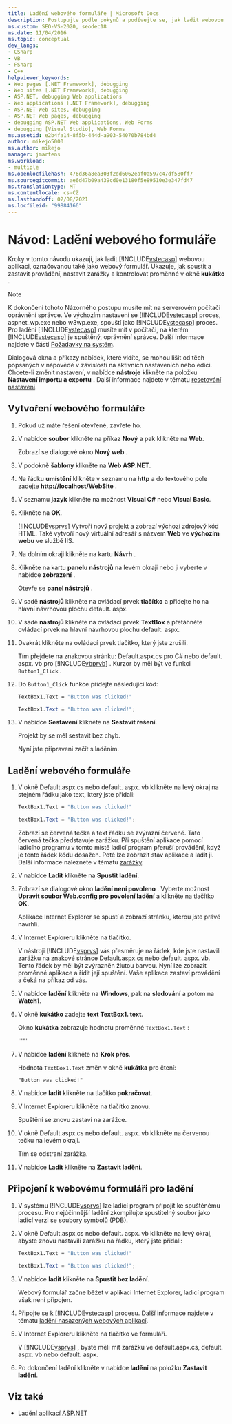 ```yaml
---
title: Ladění webového formuláře | Microsoft Docs
description: Postupujte podle pokynů a podívejte se, jak ladit webovou aplikaci v ASP.NET (webový formulář), včetně postupu nastavení zarážek a kontrola proměnných.
ms.custom: SEO-VS-2020, seodec18
ms.date: 11/04/2016
ms.topic: conceptual
dev_langs:
- CSharp
- VB
- FSharp
- C++
helpviewer_keywords:
- Web pages [.NET Framework], debugging
- Web sites [.NET Framework], debugging
- ASP.NET, debugging Web applications
- Web applications [.NET Framework], debugging
- ASP.NET Web sites, debugging
- ASP.NET Web pages, debugging
- debugging ASP.NET Web applications, Web Forms
- debugging [Visual Studio], Web Forms
ms.assetid: e2b4fa14-8f5b-444d-a903-54070b784bd4
author: mikejo5000
ms.author: mikejo
manager: jmartens
ms.workload:
- multiple
ms.openlocfilehash: 476d36a8ea303f2dd6062eaf0a597c47df580ff7
ms.sourcegitcommit: ae6d47b09a439cd0e13180f5e89510e3e347fd47
ms.translationtype: MT
ms.contentlocale: cs-CZ
ms.lasthandoff: 02/08/2021
ms.locfileid: "99884166"
---
```

# <a name="walkthrough-debugging-a-web-form"></a>Návod: Ladění webového formuláře
Kroky v tomto návodu ukazují, jak ladit [!INCLUDE[vstecasp](../code-quality/includes/vstecasp_md.md)] webovou aplikaci, označovanou také jako webový formulář. Ukazuje, jak spustit a zastavit provádění, nastavit zarážky a kontrolovat proměnné v okně **kukátko** .

> [!NOTE]
> K dokončení tohoto Názorného postupu musíte mít na serverovém počítači oprávnění správce. Ve výchozím nastavení se [!INCLUDE[vstecasp](../code-quality/includes/vstecasp_md.md)] proces, aspnet_wp.exe nebo w3wp.exe, spouští jako [!INCLUDE[vstecasp](../code-quality/includes/vstecasp_md.md)] proces. Pro ladění [!INCLUDE[vstecasp](../code-quality/includes/vstecasp_md.md)] musíte mít v počítači, na kterém [!INCLUDE[vstecasp](../code-quality/includes/vstecasp_md.md)] je spuštěný, oprávnění správce. Další informace najdete v části [Požadavky na systém](../debugger/aspnet-debugging-system-requirements.md).

Dialogová okna a příkazy nabídek, které vidíte, se mohou lišit od těch popsaných v nápovědě v závislosti na aktivních nastaveních nebo edici. Chcete-li změnit nastavení, v nabídce **nástroje** klikněte na položku **Nastavení importu a exportu** . Další informace najdete v tématu [resetování nastavení](../ide/environment-settings.md#reset-settings).

## <a name="to-create-the-web-form"></a>Vytvoření webového formuláře

1. Pokud už máte řešení otevřené, zavřete ho.

2. V nabídce **soubor** klikněte na příkaz **Nový** a pak klikněte na **Web**.

    Zobrazí se dialogové okno **Nový web** .

3. V podokně **šablony** klikněte na **Web ASP.NET**.

4. Na řádku **umístění** klikněte v seznamu na **http** a do textového pole zadejte **http://localhost/WebSite** .

5. V seznamu **jazyk** klikněte na možnost **Visual C#** nebo **Visual Basic**.

6. Klikněte na **OK**.

    [!INCLUDE[vsprvs](../code-quality/includes/vsprvs_md.md)] Vytvoří nový projekt a zobrazí výchozí zdrojový kód HTML. Také vytvoří nový virtuální adresář s názvem **Web** ve **výchozím webu** ve službě IIS.

7. Na dolním okraji klikněte na kartu **Návrh** .

8. Klikněte na kartu **panelu nástrojů** na levém okraji nebo ji vyberte v nabídce **zobrazení** .

    Otevře se **panel nástrojů** .

9. V sadě **nástrojů** klikněte na ovládací prvek **tlačítko** a přidejte ho na hlavní návrhovou plochu default. aspx.

10. V sadě **nástrojů** klikněte na ovládací prvek **TextBox** a přetáhněte ovládací prvek na hlavní návrhovou plochu default. aspx.

11. Dvakrát klikněte na ovládací prvek tlačítko, který jste zrušili.

     Tím přejdete na znakovou stránku: Default.aspx.cs pro C# nebo default. aspx. vb pro [!INCLUDE[vbprvb](../code-quality/includes/vbprvb_md.md)] . Kurzor by měl být ve funkci `Button1_Click` .

12. Do `Button1_Click` funkce přidejte následující kód:

    ```vb
    TextBox1.Text = "Button was clicked!"
    ```

    ```csharp
    TextBox1.Text = "Button was clicked!";
    ```

13. V nabídce **Sestavení** klikněte na **Sestavit řešení**.

     Projekt by se měl sestavit bez chyb.

     Nyní jste připraveni začít s laděním.

## <a name="to-debug-the-web-form"></a>Ladění webového formuláře

1. V okně Default.aspx.cs nebo default. aspx. vb klikněte na levý okraj na stejném řádku jako text, který jste přidali:

   ```vb
   TextBox1.Text = "Button was clicked!"
   ```

   ```csharp
   textBox1.Text = "Button was clicked!";
   ```

    Zobrazí se červená tečka a text řádku se zvýrazní červeně. Tato červená tečka představuje zarážku. Při spuštění aplikace pomocí ladicího programu v tomto místě ladicí program přeruší provádění, když je tento řádek kódu dosažen. Poté lze zobrazit stav aplikace a ladit ji. Další informace naleznete v tématu [zarážky](/previous-versions/ktf38f66(v=vs.100)).

2. V nabídce **Ladit** klikněte na **Spustit ladění**.

3. Zobrazí se dialogové okno **ladění není povoleno** . Vyberte možnost **Upravit soubor Web.config pro povolení ladění** a klikněte na tlačítko **OK**.

    Aplikace Internet Explorer se spustí a zobrazí stránku, kterou jste právě navrhli.

4. V Internet Exploreru klikněte na tlačítko.

    V nástroji [!INCLUDE[vsprvs](../code-quality/includes/vsprvs_md.md)] vás přesměruje na řádek, kde jste nastavili zarážku na znakové stránce Default.aspx.cs nebo default. aspx. vb. Tento řádek by měl být zvýrazněn žlutou barvou. Nyní lze zobrazit proměnné aplikace a řídit její spuštění. Vaše aplikace zastaví provádění a čeká na příkaz od vás.

5. V nabídce **ladění** klikněte na **Windows**, pak na **sledování** a potom na **Watch1**.

6. V okně **kukátko** zadejte **text TextBox1. text**.

    Okno **kukátka** zobrazuje hodnotu proměnné `TextBox1.Text` :

   '""'

7. V nabídce **ladění** klikněte na **Krok přes**.

    Hodnota `TextBox1.Text` změn v okně **kukátka** pro čtení:

   `"Button was clicked!"`

8. V nabídce **ladit** klikněte na tlačítko **pokračovat**.

9. V Internet Exploreru klikněte na tlačítko znovu.

     Spuštění se znovu zastaví na zarážce.

10. V okně Default.aspx.cs nebo default. aspx. vb klikněte na červenou tečku na levém okraji.

     Tím se odstraní zarážka.

11. V nabídce **Ladit** klikněte na **Zastavit ladění**.

## <a name="to-attach-to-the-web-form-for-debugging"></a>Připojení k webovému formuláři pro ladění

1. V systému [!INCLUDE[vsprvs](../code-quality/includes/vsprvs_md.md)] lze ladicí program připojit ke spuštěnému procesu. Pro nejúčinnější ladění zkompilujte spustitelný soubor jako ladicí verzi se soubory symbolů (PDB).

2. V okně Default.aspx.cs nebo default. aspx. vb klikněte na levý okraj, abyste znovu nastavili zarážku na řádku, který jste přidali:

   ```vb
   TextBox1.Text = "Button was clicked!"
   ```

   ```csharp
   textBox1.Text = "Button was clicked!";
   ```

3. V nabídce **ladit** klikněte na **Spustit bez ladění**.

    Webový formulář začne běžet v aplikaci Internet Explorer, ladicí program však není připojen.

4. Připojte se k [!INCLUDE[vstecasp](../code-quality/includes/vstecasp_md.md)] procesu. Další informace najdete v tématu [ladění nasazených webových aplikací](../debugger/debugging-deployed-web-applications.md).

5. V Internet Exploreru klikněte na tlačítko ve formuláři.

    V [!INCLUDE[vsprvs](../code-quality/includes/vsprvs_md.md)] , byste měli mít zarážku ve default.aspx.cs, default. aspx. vb nebo default. aspx.

6. Po dokončení ladění klikněte v nabídce **ladění** na položku **Zastavit ladění**.

## <a name="see-also"></a>Viz také

- [Ladění aplikací ASP.NET](../debugger/how-to-enable-debugging-for-aspnet-applications.md)